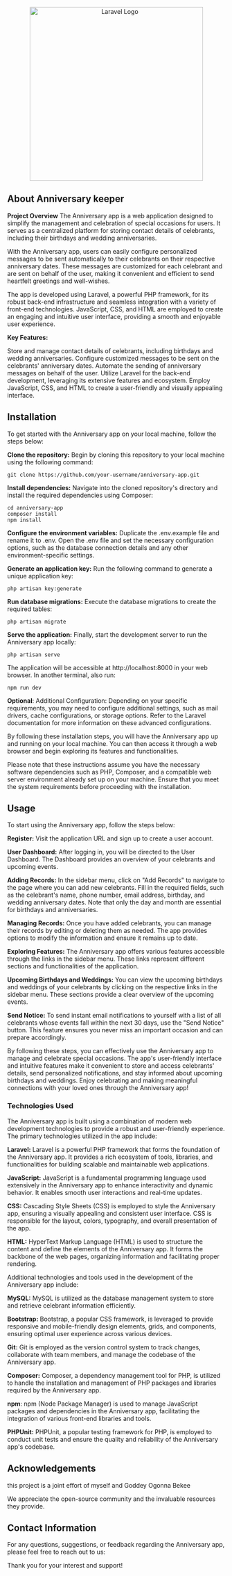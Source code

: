 <p align="center"><a href="https://myanniversary.com.ng" target="_blank"><img src="https://raw.githubusercontent.com/laravel/art/master/logo-lockup/5%20SVG/2%20CMYK/1%20Full%20Color/laravel-logolockup-cmyk-red.svg" width="400" alt="Laravel Logo"></a></p>


## About Anniversary keeper

**Project Overview**
The Anniversary app is a web application designed to simplify the management and celebration of special occasions for users. It serves as a centralized platform for storing contact details of celebrants, including their birthdays and wedding anniversaries.

With the Anniversary app, users can easily configure personalized messages to be sent automatically to their celebrants on their respective anniversary dates. These messages are customized for each celebrant and are sent on behalf of the user, making it convenient and efficient to send heartfelt greetings and well-wishes.

The app is developed using Laravel, a powerful PHP framework, for its robust back-end infrastructure and seamless integration with a variety of front-end technologies. JavaScript, CSS, and HTML are employed to create an engaging and intuitive user interface, providing a smooth and enjoyable user experience.

**Key Features:**

Store and manage contact details of celebrants, including birthdays and wedding anniversaries.
Configure customized messages to be sent on the celebrants' anniversary dates.
Automate the sending of anniversary messages on behalf of the user.
Utilize Laravel for the back-end development, leveraging its extensive features and ecosystem.
Employ JavaScript, CSS, and HTML to create a user-friendly and visually appealing interface.

## Installation
To get started with the Anniversary app on your local machine, follow the steps below:

**Clone the repository:** Begin by cloning this repository to your local machine using the following command:

```
git clone https://github.com/your-username/anniversary-app.git
```

**Install dependencies:** Navigate into the cloned repository's directory and install the required dependencies using Composer:

```
cd anniversary-app
composer install
npm install
```
**Configure the environment variables:** Duplicate the .env.example file and rename it to .env. Open the .env file and set the necessary configuration options, such as the database connection details and any other environment-specific settings.

**Generate an application key:** 
Run the following command to generate a unique application key:

```
php artisan key:generate
```

**Run database migrations:** 
Execute the database migrations to create the required tables:
```
php artisan migrate
```
**Serve the application:** Finally, start the development server to run the Anniversary app locally:

```
php artisan serve
```
The application will be accessible at http://localhost:8000 in your web browser.
In another terminal, also run:

```
npm run dev
```

**Optional**: Additional Configuration: Depending on your specific requirements, you may need to configure additional settings, such as mail drivers, cache configurations, or storage options. Refer to the Laravel documentation for more information on these advanced configurations.

By following these installation steps, you will have the Anniversary app up and running on your local machine. You can then access it through a web browser and begin exploring its features and functionalities.

Please note that these instructions assume you have the necessary software dependencies such as PHP, Composer, and a compatible web server environment already set up on your machine. Ensure that you meet the system requirements before proceeding with the installation.

## Usage
To start using the Anniversary app, follow the steps below:

**Register:** Visit the application URL and sign up to create a user account.

**User Dashboard:** After logging in, you will be directed to the User Dashboard. The Dashboard provides an overview of your celebrants and upcoming events.

**Adding Records:** In the sidebar menu, click on "Add Records" to navigate to the page where you can add new celebrants. Fill in the required fields, such as the celebrant's name, phone number, email address, birthday, and wedding anniversary dates. Note that only the day and month are essential for birthdays and anniversaries.

**Managing Records:** Once you have added celebrants, you can manage their records by editing or deleting them as needed. The app provides options to modify the information and ensure it remains up to date.

**Exploring Features:** The Anniversary app offers various features accessible through the links in the sidebar menu. These links represent different sections and functionalities of the application.

**Upcoming Birthdays and Weddings:** You can view the upcoming birthdays and weddings of your celebrants by clicking on the respective links in the sidebar menu. These sections provide a clear overview of the upcoming events.

**Send Notice:** To send instant email notifications to yourself with a list of all celebrants whose events fall within the next 30 days, use the "Send Notice" button. This feature ensures you never miss an important occasion and can prepare accordingly.

By following these steps, you can effectively use the Anniversary app to manage and celebrate special occasions. The app's user-friendly interface and intuitive features make it convenient to store and access celebrants' details, send personalized notifications, and stay informed about upcoming birthdays and weddings. Enjoy celebrating and making meaningful connections with your loved ones through the Anniversary app!

### Technologies Used
The Anniversary app is built using a combination of modern web development technologies to provide a robust and user-friendly experience. The primary technologies utilized in the app include:

**Laravel:** Laravel is a powerful PHP framework that forms the foundation of the Anniversary app. It provides a rich ecosystem of tools, libraries, and functionalities for building scalable and maintainable web applications.

**JavaScript:** JavaScript is a fundamental programming language used extensively in the Anniversary app to enhance interactivity and dynamic behavior. It enables smooth user interactions and real-time updates.

**CSS:** Cascading Style Sheets (CSS) is employed to style the Anniversary app, ensuring a visually appealing and consistent user interface. CSS is responsible for the layout, colors, typography, and overall presentation of the app.

**HTML:** HyperText Markup Language (HTML) is used to structure the content and define the elements of the Anniversary app. It forms the backbone of the web pages, organizing information and facilitating proper rendering.

Additional technologies and tools used in the development of the Anniversary app include:

**MySQL:** MySQL is utilized as the database management system to store and retrieve celebrant information efficiently.

**Bootstrap:** Bootstrap, a popular CSS framework, is leveraged to provide responsive and mobile-friendly design elements, grids, and components, ensuring optimal user experience across various devices.

**Git:** Git is employed as the version control system to track changes, collaborate with team members, and manage the codebase of the Anniversary app.

**Composer:** Composer, a dependency management tool for PHP, is utilized to handle the installation and management of PHP packages and libraries required by the Anniversary app.

**npm**: npm (Node Package Manager) is used to manage JavaScript packages and dependencies in the Anniversary app, facilitating the integration of various front-end libraries and tools.

**PHPUnit:** PHPUnit, a popular testing framework for PHP, is employed to conduct unit tests and ensure the quality and reliability of the Anniversary app's codebase.

## Acknowledgements
this project is a joint effort of myself and Goddey Ogonna Bekee

[Tosin Omojola]: [https://github.com/sadorect]
[Goddey Bekee]: [https://github.com/EngrOgonna]

We appreciate the open-source community and the invaluable resources they provide.

## Contact Information
For any questions, suggestions, or feedback regarding the Anniversary app, please feel free to reach out to us:


Thank you for your interest and support!